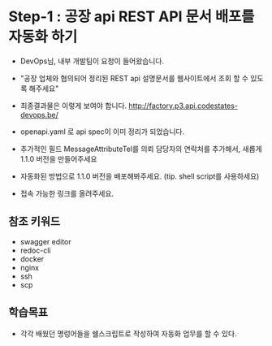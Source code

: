 # Step-1 : 공장 api REST API 문서 배포를 자동화 하기

- DevOps님, 내부 개발팀이 요청이 들어왔습니다.
- "공장 업체와 협의되어 정리된 REST api 설명문서를 웹사이트에서 조회 할 수 있도록 해주세요" 
- 최종결과물은 이렇게 보여야 합니다. http://factory.p3.api.codestates-devops.be/

- openapi.yaml 로 api spec이 이미 정리가 되었습니다. 
- 추가적인 필드 MessageAttributeTel를 의뢰 담당자의 연락처를 추가해서, 새롭게 1.1.0 버전을 만들어주세요   
- 자동화된 방법으로 1.1.0 버전을 배포해봐주세요. (tip. shell script를 사용하세요)
- 접속 가능한 링크를 올려주세요. 

## 참조 키워드
- swagger editor
- redoc-cli
- docker
- nginx
- ssh
- scp 

## 학습목표
- 각각 배웠던 명렁어들을 쉘스크립트로 작성하여 자동화 업무를 할 수 있다.


